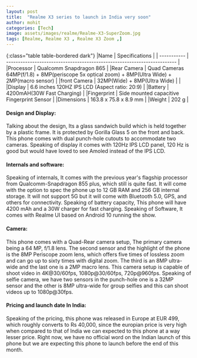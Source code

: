 ```yaml
---
layout: post
title:  "Realme X3 series to launch in India very soon"
author: mohit
categories: [Tech]
image: assets/images/realme/Realme-X3-SuperZoom.jpg
tags: [Realme, Realme X3 , Realme X3 Zoom ,]
---
```


{:class="table table-bordered dark"}
|Name            | Specifications                                                            |
| -----------    | ------------------------------------------------------------------------  |
|Processor       | Qualcomm Snapdragon 865                                                   |
|Rear Camera     | Quad Cameras 64MP(f/1.8) +  8MP(periscope 5x optical zoom) + 8MP(Ultra Wide) +  2MP(macro sensor) |
|front Camera    | 32MP(Wide) + 8MP(Ultra Wide)                                              |                                                                      |
|Display         | 6.6 inches 120HZ IPS LCD (Aspect ratio: 20:9)                             |
|Battery         | 4200mAH(30W Fast Charging)                                                |
|Fingerprint     | Side mounted capacitive Fingerprint Sensor                                |
|Dimensions      | 163.8 x 75.8 x 8.9 mm                                                     |
|Weight          | 202 g                                                                     |

#### Design and Display:
Talking about the design, Its a glass sandwich build which is held together by a plastic frame. It is protected by Gorilla Glass 5 on the front and back. This phone comes with dual punch-hole cutouts to accommodate two cameras. Speaking of display it comes with 120Hz IPS LCD panel, 120 Hz is good but would have loved to see Amoled instead of the IPS LCD.

#### Internals and software:
Speaking of internals, It comes with the previous year's flagship processor from Qualcomm-Snapdragon 855 plus, which still is quite fast. It will come with the option to spec the phone up to 12 GB RAM and 256 GB internal storage. It will not support 5G but it will come with Bluetooth 5.0, GPS, and others for connectivity. Speaking of battery capacity, This phone will have 4200 mAh and a 30W charger for fast charging. Speaking of Software, It comes with Realme UI based on Android 10 running the show.

#### Camera:
This phone comes with a Quad-Rear camera setup, The primary camera being a 64 MP, f/1.8 lens. The second sensor and the highlight of the phone is the  8MP Periscope zoom lens, which offers five times of lossless zoom and can go up to sixty times with digital zoom. The third is an 8MP ultra-wide and the last one is a 2MP macro lens. This camera setup is capable of shoot video in 4K@30/60fps, 1080p@30/60fps, 720p@960fps. Speaking of selfie camera, we have two sensors in the punch-hole one is a 32MP sensor and the other is 8MP ultra-wide for group selfies and this can shoot videos up to 1080p@30fps.

#### Pricing and launch date In India:
Speaking of the pricing, this phone was released in Europe at EUR 499, which roughly converts to Rs 40,000, since the europian price is very high when compared to that of India we can expected to this phone at a way lesser price. Right now, we have no official word on the Indian launch of this phone but we are expecting this phone to launch before the end of this month.
